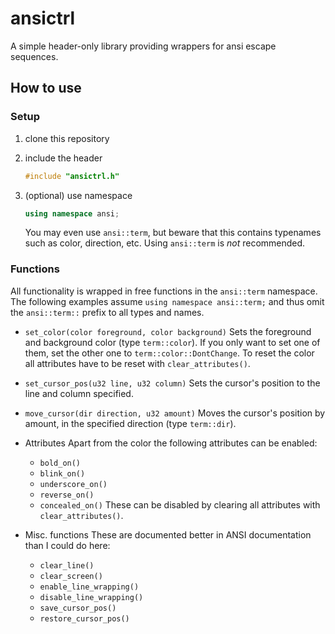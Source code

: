 # ansictrl

A simple header-only library providing wrappers for ansi escape sequences.

## How to use

### Setup

1. clone this repository

2. include the header
    ```cpp
    #include "ansictrl.h"
    ```

3. (optional) use namespace
    ```cpp
    using namespace ansi;
    ```
    You may even use `ansi::term`, but beware that this contains typenames such as color, direction, etc.
    Using `ansi::term` is *not* recommended.

### Functions

All functionality is wrapped in free functions in the `ansi::term` namespace.
The following examples assume `using namespace ansi::term;` and thus omit the `ansi::term::` prefix to all types and names.

* `set_color(color foreground, color background)`
    Sets the foreground and background color (type `term::color`). If you only want to set one of them, set the other one to `term::color::DontChange`.
    To reset the color all attributes have to be reset with `clear_attributes()`.

* `set_cursor_pos(u32 line, u32 column)`
    Sets the cursor's position to the line and column specified.

* `move_cursor(dir direction, u32 amount)`
    Moves the cursor's position by amount, in the specified direction (type `term::dir`).

* Attributes
    Apart from the color the following attributes can be enabled:
    * `bold_on()`
    * `blink_on()`
    * `underscore_on()`
    * `reverse_on()`
    * `concealed_on()`
    These can be disabled by clearing all attributes with `clear_attributes()`.

* Misc. functions
    These are documented better in ANSI documentation than I could do here:
    * `clear_line()`
    * `clear_screen()`
    * `enable_line_wrapping()`
    * `disable_line_wrapping()`
    * `save_cursor_pos()`
    * `restore_cursor_pos()`


